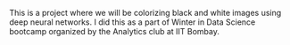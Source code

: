This is a project where we will be colorizing black and white images using deep neural networks. I did this as a part of Winter in Data Science bootcamp organized by the Analytics club at IIT Bombay.
